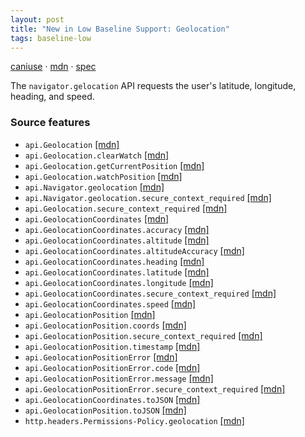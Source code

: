 ```yaml
---
layout: post
title: "New in Low Baseline Support: Geolocation"
tags: baseline-low
---
```


[caniuse](https://caniuse.com/?search=geolocation) · [mdn](https://developer.mozilla.org/en-US/search?q=Geolocation) · [spec](https://w3c.github.io/geolocation/)

The `navigator.gelocation` API requests the user's latitude, longitude, heading, and speed.

### Source features

- ``api.Geolocation`` [[mdn]](https://developer.mozilla.org/en-US/search?q=api.Geolocation)
- ``api.Geolocation.clearWatch`` [[mdn]](https://developer.mozilla.org/en-US/search?q=api.Geolocation.clearWatch)
- ``api.Geolocation.getCurrentPosition`` [[mdn]](https://developer.mozilla.org/en-US/search?q=api.Geolocation.getCurrentPosition)
- ``api.Geolocation.watchPosition`` [[mdn]](https://developer.mozilla.org/en-US/search?q=api.Geolocation.watchPosition)
- ``api.Navigator.geolocation`` [[mdn]](https://developer.mozilla.org/en-US/search?q=api.Navigator.geolocation)
- ``api.Navigator.geolocation.secure_context_required`` [[mdn]](https://developer.mozilla.org/en-US/search?q=api.Navigator.geolocation.secure_context_required)
- ``api.Geolocation.secure_context_required`` [[mdn]](https://developer.mozilla.org/en-US/search?q=api.Geolocation.secure_context_required)
- ``api.GeolocationCoordinates`` [[mdn]](https://developer.mozilla.org/en-US/search?q=api.GeolocationCoordinates)
- ``api.GeolocationCoordinates.accuracy`` [[mdn]](https://developer.mozilla.org/en-US/search?q=api.GeolocationCoordinates.accuracy)
- ``api.GeolocationCoordinates.altitude`` [[mdn]](https://developer.mozilla.org/en-US/search?q=api.GeolocationCoordinates.altitude)
- ``api.GeolocationCoordinates.altitudeAccuracy`` [[mdn]](https://developer.mozilla.org/en-US/search?q=api.GeolocationCoordinates.altitudeAccuracy)
- ``api.GeolocationCoordinates.heading`` [[mdn]](https://developer.mozilla.org/en-US/search?q=api.GeolocationCoordinates.heading)
- ``api.GeolocationCoordinates.latitude`` [[mdn]](https://developer.mozilla.org/en-US/search?q=api.GeolocationCoordinates.latitude)
- ``api.GeolocationCoordinates.longitude`` [[mdn]](https://developer.mozilla.org/en-US/search?q=api.GeolocationCoordinates.longitude)
- ``api.GeolocationCoordinates.secure_context_required`` [[mdn]](https://developer.mozilla.org/en-US/search?q=api.GeolocationCoordinates.secure_context_required)
- ``api.GeolocationCoordinates.speed`` [[mdn]](https://developer.mozilla.org/en-US/search?q=api.GeolocationCoordinates.speed)
- ``api.GeolocationPosition`` [[mdn]](https://developer.mozilla.org/en-US/search?q=api.GeolocationPosition)
- ``api.GeolocationPosition.coords`` [[mdn]](https://developer.mozilla.org/en-US/search?q=api.GeolocationPosition.coords)
- ``api.GeolocationPosition.secure_context_required`` [[mdn]](https://developer.mozilla.org/en-US/search?q=api.GeolocationPosition.secure_context_required)
- ``api.GeolocationPosition.timestamp`` [[mdn]](https://developer.mozilla.org/en-US/search?q=api.GeolocationPosition.timestamp)
- ``api.GeolocationPositionError`` [[mdn]](https://developer.mozilla.org/en-US/search?q=api.GeolocationPositionError)
- ``api.GeolocationPositionError.code`` [[mdn]](https://developer.mozilla.org/en-US/search?q=api.GeolocationPositionError.code)
- ``api.GeolocationPositionError.message`` [[mdn]](https://developer.mozilla.org/en-US/search?q=api.GeolocationPositionError.message)
- ``api.GeolocationPositionError.secure_context_required`` [[mdn]](https://developer.mozilla.org/en-US/search?q=api.GeolocationPositionError.secure_context_required)
- ``api.GeolocationCoordinates.toJSON`` [[mdn]](https://developer.mozilla.org/en-US/search?q=api.GeolocationCoordinates.toJSON)
- ``api.GeolocationPosition.toJSON`` [[mdn]](https://developer.mozilla.org/en-US/search?q=api.GeolocationPosition.toJSON)
- ``http.headers.Permissions-Policy.geolocation`` [[mdn]](https://developer.mozilla.org/en-US/search?q=http.headers.Permissions-Policy.geolocation)
